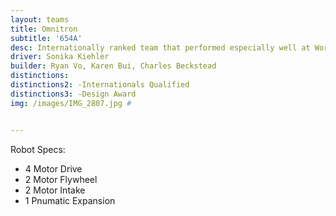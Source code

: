 ```yaml
---
layout: teams
title: Omnitron
subtitle: '654A'
desc: Internationally ranked team that performed especially well at Worlds
driver: Sonika Kiehler
builder: Ryan Vo, Karen Bui, Charles Beckstead
distinctions: 
distinctions2: -Internationals Qualified
distinctions3: -Design Award
img: /images/IMG_2807.jpg #


---
```

Robot Specs:
- 4 Motor Drive
- 2 Motor Flywheel
- 2 Motor Intake
- 1 Pnumatic Expansion
